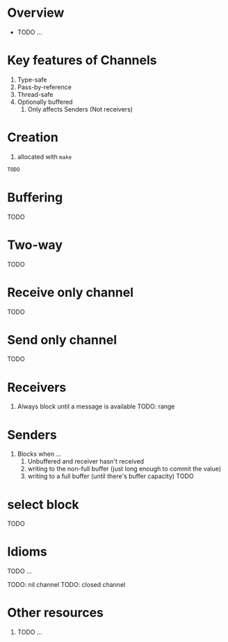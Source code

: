 # Overview
- TODO ...


# Key features of Channels
1. Type-safe
1. Pass-by-reference
1. Thread-safe
1. Optionally buffered
    1. Only affects Senders (Not receivers)

# Creation
1. allocated with `make`
```go
TODO
```

# Buffering
TODO


# Two-way
TODO

# Receive only channel
TODO

# Send only channel
TODO


# Receivers
1. Always block until a message is available
TODO: range


# Senders
1. Blocks when ...
    1. Unbuffered and receiver hasn't received
    1. writing to the non-full buffer (just long enough to commit the value)
    1. writing to a full buffer (until there's buffer capacity)
TODO


# select block
TODO


# Idioms
TODO ...


TODO: nil channel
TODO: closed channel


# Other resources
1. TODO ...

